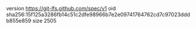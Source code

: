 version https://git-lfs.github.com/spec/v1
oid sha256:15f125a3286fb14c51c2dfe98966b7e2e09741764762cd7c97023dddb855e859
size 2505

